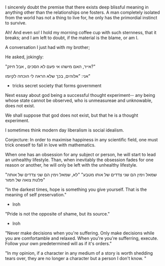 I sincerely doubt the premise that there exists deep blissful meaning in anything other than the relationships one fosters. A man completely isolated from the world has not a thing to live for, he only has the primordial instinct to survive.


Ah! And even so! I hold my morning coffee cup with such sternness, that it breaks; and I am left to doubt, if the material is the blame, or am I.

A conversation I just had with my brother;

He asked, jokingly:


"אייר, האם מישהו אי פעם לא הסכים , אבל חיזק?"

אני: "אלוהים, בכך שלא הראה לי הוכחה לקיומו"



- tricks secret society that forms government

Next essay about god being a successful thought experiment-- any being whose state cannot be observed, who is unmeasureae and unknowable, does not exist.

We shall suppose that god does not exist, but that he is a thought experiment.


I sometimes think modern day liberalism is social idealism.

Conjecture: In order to maximise happiness in any scientific field, one must trick oneself to fall in love with mathematics.

When one has an obsession for any subject or person, he will start to lead an unhealthy lifestyle. Than, when inevitably the obsession fades for one reason or another, he will only be left with the unhealthy lifestyle.




"שמאל וימין הם שני צדדים של אותו מטבע"
"לא, שמאל וימין הם שני צדדים של אותה פלטת צואה של חמור"


"In the darkest times, hope is something you give yourself. That is the meaning of self preservation."
- Iroh

"Pride is not the opposite of shame, but its source."
- Iroh

"Never make decisions when you're suffering. Only make decisions while you are comfortamble and relaxed. When you're you're sufferring, execute. Follow your own predetermined will as if it's orders."


"In my opinion, if a character in any medium of a story is worth shedding tears over, they are no longer a character but a person I don't know. "
